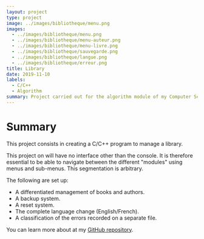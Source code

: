 ```yaml
---
layout: project
type: project
image: ../images/bibliotheque/menu.png
images:
  - ../images/bibliotheque/menu.png
  - ../images/bibliotheque/menu-auteur.png
  - ../images/bibliotheque/menu-livre.png
  - ../images/bibliotheque/sauvegarde.png
  - ../images/bibliotheque/langue.png
  - ../images/bibliotheque/erreur.png
title: Library
date: 2019-11-10
labels:
  - C/C++
  - Algorithm
summary: Project carried out for the algorithm module of my Computer Science DUT.
---
```


# Summary

This project consists in creating a C/C++ program to manage a library.

This project on will have no interface other than the console.
It is therefore essential to be able to navigate between
the different "modules" using menus and sub-menus. This segmentation is arbitrary.

The following are set up:

- A differentiated management of books and authors.
- A backup system.
- A reset system.
- The complete language change (English/French).
- A classification of the errors recorded on a separate file.

You can learn more about at my [GitHub repository](http://GitHub.com/jeanlrnt/Bibliotheque).
